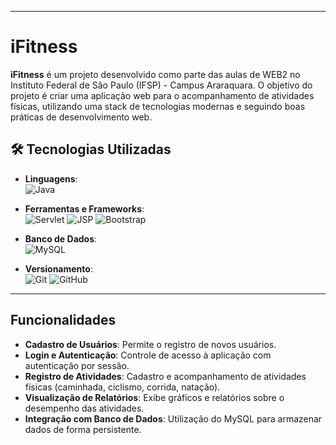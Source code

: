 
---

# iFitness

**iFitness** é um projeto desenvolvido como parte das aulas de WEB2 no Instituto Federal de São Paulo (IFSP) - Campus Araraquara. O objetivo do projeto é criar uma aplicação web para o acompanhamento de atividades físicas, utilizando uma stack de tecnologias modernas e seguindo boas práticas de desenvolvimento web.

## 🛠️ Tecnologias Utilizadas


- **Linguagens**:  
  ![Java](https://img.shields.io/badge/-Java-007396?style=flat-square&logo=java&logoColor=white)

- **Ferramentas e Frameworks**:  
  ![Servlet](https://img.shields.io/badge/-Servlet-4285F4?style=flat-square&logo=java&logoColor=white)
  ![JSP](https://img.shields.io/badge/-JSP-4285F4?style=flat-square&logo=java&logoColor=white)
  ![Bootstrap](https://img.shields.io/badge/-Bootstrap-4285F4?style=flat-square&logo=java&logoColor=white)


- **Banco de Dados**:  
  ![MySQL](https://img.shields.io/badge/-MySQL-4479A1?style=flat-square&logo=mysql&logoColor=white)
- **Versionamento**:  
  ![Git](https://img.shields.io/badge/-Git-F05032?style=flat-square&logo=git&logoColor=white)
  ![GitHub](https://img.shields.io/badge/-GitHub-181717?style=flat-square&logo=github)

---

## Funcionalidades

- **Cadastro de Usuários**: Permite o registro de novos usuários.
- **Login e Autenticação**: Controle de acesso à aplicação com autenticação por sessão.
- **Registro de Atividades**: Cadastro e acompanhamento de atividades físicas (caminhada, ciclismo, corrida, natação).
- **Visualização de Relatórios**: Exibe gráficos e relatórios sobre o desempenho das atividades.
- **Integração com Banco de Dados**: Utilização do MySQL para armazenar dados de forma persistente.

[//]: # (## Estrutura do Projeto)

[//]: # ()
[//]: # (```)

[//]: # (iFitness/)

[//]: # (│)

[//]: # (├── src/)

[//]: # (│   ├── main/)

[//]: # (│   │   ├── java/)

[//]: # (│   │   │   ├── controllers/         # Servlets responsáveis pela lógica de controle)

[//]: # (│   │   │   ├── models/              # Modelos de dados e conexão com o banco)

[//]: # (│   │   │   └── utils/               # Utilitários e classes auxiliares)

[//]: # (│   │   └── webapp/)

[//]: # (│   │       ├── css/                 # Arquivos de estilo CSS)

[//]: # (│   │       ├── js/                  # Scripts JavaScript)

[//]: # (│   │       └── WEB-INF/             # Configurações do Tomcat e arquivos JSP)

[//]: # (│   └── resources/                   # Arquivos de configuração e dados)

[//]: # (│)

[//]: # (└── pom.xml                           # Arquivo de configuração do Maven)

[//]: # (```)

[//]: # ()
[//]: # (## Requisitos)

[//]: # ()
[//]: # (- **JDK 11+**: Versão mínima do Java para rodar o projeto.)

[//]: # (- **Apache Tomcat 9+**: Servidor de aplicação para deploy da aplicação.)

[//]: # (- **MySQL 8+**: Banco de dados relacional.)

[//]: # (- **Maven**: Gerenciamento de dependências e build.)

[//]: # ()
[//]: # (## Configuração)

[//]: # ()
[//]: # (1. Clone este repositório:)

[//]: # ()
[//]: # (```bash)

[//]: # (git clone https://github.com/seu-usuario/ifitness.git)

[//]: # (```)

[//]: # ()
[//]: # (2. Configure o banco de dados MySQL:)

[//]: # ()
[//]: # (    - Crie um banco de dados chamado `ifitness`.)

[//]: # (    - Importe o arquivo `schema.sql` localizado na pasta `resources` para configurar as tabelas.)

[//]: # ()
[//]: # (3. Configure o arquivo `db.properties` para conectar ao banco de dados:)

[//]: # ()
[//]: # (```properties)

[//]: # (db.url=jdbc:mysql://localhost:3306/ifitness)

[//]: # (db.username=root)

[//]: # (db.password=sua_senha)

[//]: # (```)

[//]: # ()
[//]: # (4. Compile o projeto e faça o deploy no Tomcat:)

[//]: # ()
[//]: # (```bash)

[//]: # (mvn clean package)

[//]: # (```)

[//]: # ()
[//]: # (5. Inicie o Tomcat e acesse a aplicação no navegador:)

[//]: # ()
[//]: # (```)

[//]: # (http://localhost:8080/ifitness)
